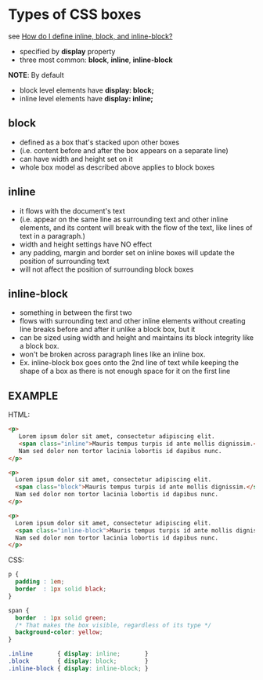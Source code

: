 # Types of CSS boxes

see [How do I define inline, block, and inline-block?](https://developer.mozilla.org/en-US/docs/Learn/CSS/Introduction_to_CSS/Box_model#Types_of_CSS_boxes)

- specified by **display** property
- three most common: **block**, **inline**, **inline-block**

**NOTE**: By default

- block level elements have **display: block;**
- inline level elements have **display: inline;**

## block

- defined as a box that's stacked upon other boxes
- (i.e. content before and after the box appears on a separate line)
- can have width and height set on it
- whole box model as described above applies to block boxes

## inline

- it flows with the document's text
- (i.e. appear on the same line as surrounding text and other inline elements, and its content will break with the flow of the text, like lines of text in a paragraph.)
- width and height settings have NO effect
- any padding, margin and border set on inline boxes will update the position of surrounding text
- will not affect the position of surrounding block boxes

## inline-block

- something in between the first two
- flows with surrounding text and other inline elements without creating line breaks before and after it unlike a block box, but it
- can be sized using width and height and maintains its block integrity like a block box.
- won't be broken across paragraph lines like an inline box.
- Ex. inline-block box goes onto the 2nd line of text while keeping the shape of a box as there is not enough space for it on the first line

## EXAMPLE

HTML:

```html
<p>
   Lorem ipsum dolor sit amet, consectetur adipiscing elit.
   <span class="inline">Mauris tempus turpis id ante mollis dignissim.</span>
   Nam sed dolor non tortor lacinia lobortis id dapibus nunc.
</p>

<p>
  Lorem ipsum dolor sit amet, consectetur adipiscing elit.
  <span class="block">Mauris tempus turpis id ante mollis dignissim.</span>
  Nam sed dolor non tortor lacinia lobortis id dapibus nunc.
</p>

<p>
  Lorem ipsum dolor sit amet, consectetur adipiscing elit.
  <span class="inline-block">Mauris tempus turpis id ante mollis dignissim.</span>
  Nam sed dolor non tortor lacinia lobortis id dapibus nunc.
</p>
```

CSS:

```css
p {
  padding : 1em;
  border  : 1px solid black;
}

span {
  border  : 1px solid green;
  /* That makes the box visible, regardless of its type */
  background-color: yellow;
}

.inline       { display: inline;       }
.block        { display: block;        }
.inline-block { display: inline-block; }
```